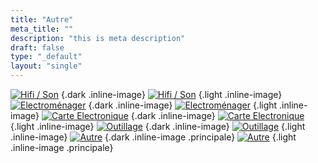 ```yaml
---
title: "Autre"
meta_title: ""
description: "this is meta description"
draft: false
type: "_default"
layout: "single"
---
```


[![Hifi / Son](../../picto/picto_hifi_son_darkmode.png)](../hifi_son)
{.dark .inline-image}
[![Hifi / Son](../../picto/picto_hifi_son.jpg)](../hifi_son)
{.light .inline-image}
[![Electroménager](../../picto/picto_hifi_son_darkmode.png)](../electromenager)
{.dark .inline-image}
[![Electroménager](../../picto/picto_hifi_son.jpg)](../electromenager)
{.light .inline-image}
[![Carte Electronique](../../picto/picto_hifi_son_darkmode.png)](../carte_electronique)
{.dark .inline-image}
[![Carte Electronique](../../picto/picto_hifi_son.jpg)](../carte_electronique)
{.light .inline-image}
[![Outillage](../../picto/picto_hifi_son_darkmode.png)](../outillage)
{.dark .inline-image}
[![Outillage](../../picto/picto_hifi_son.jpg)](../outillage)
{.light .inline-image}
[![Autre](../../picto/picto_hifi_son_darkmode.png)](../autre)
{.dark .inline-image .principale}
[![Autre](../../picto/picto_hifi_son.jpg)](../autre)
{.light .inline-image .principale}